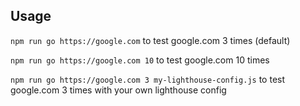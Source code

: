 ## Usage

`npm run go https://google.com`
to test google.com 3 times (default)

`npm run go https://google.com 10`
to test google.com 10 times

`npm run go https://google.com 3 my-lighthouse-config.js`
to test google.com 3 times with your own lighthouse config
